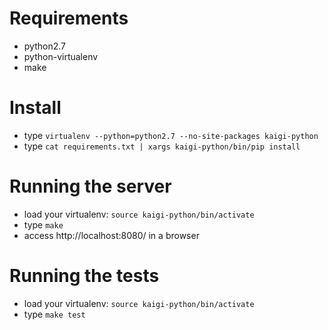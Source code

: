 # Requirements
* python2.7
* python-virtualenv
* make

# Install
* type `virtualenv --python=python2.7 --no-site-packages kaigi-python`
* type `cat requirements.txt | xargs kaigi-python/bin/pip install`

# Running the server
* load your virtualenv: `source kaigi-python/bin/activate`
* type `make`
* access http://localhost:8080/ in a browser

# Running the tests
* load your virtualenv: `source kaigi-python/bin/activate`
* type `make test`
